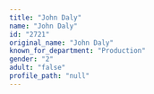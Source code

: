 ```yaml
---
title: "John Daly"
name: "John Daly"
id: "2721"
original_name: "John Daly"
known_for_department: "Production"
gender: "2"
adult: "false"
profile_path: "null"
---
```


